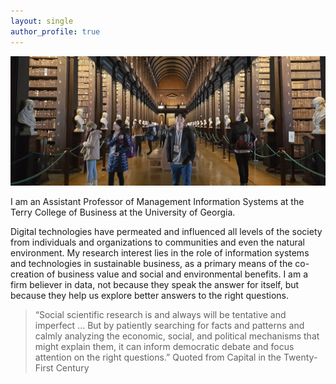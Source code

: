 ```yaml
---
layout: single
author_profile: true
---
```


![](/assets/images/home-photo.jpg)

I am an Assistant Professor of Management Information Systems at the Terry College of Business at the University of Georgia.

Digital technologies have permeated and influenced all levels of the society from individuals and organizations to communities and even the natural environment. My research interest lies in the role of information systems and technologies in sustainable business, as a primary means of the co-creation of business value and social and environmental benefits. I am a firm believer in data, not because they speak the answer for itself, but because they help us explore better answers to the right questions.

> “Social scientific research is and always will be tentative and imperfect ... But by patiently searching for facts and patterns and calmly analyzing the economic, social, and political mechanisms that might explain them, it can inform democratic debate and focus attention on the right questions.” Quoted from Capital in the Twenty-First Century
